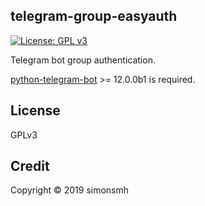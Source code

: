 ## telegram-group-easyauth
[![License: GPL v3](https://img.shields.io/badge/License-GPL%20v3-blue.svg)](https://www.gnu.org/licenses/gpl-3.0)

Telegram bot group authentication.

[python-telegram-bot](https://github.com/python-telegram-bot/python-telegram-bot) >= 12.0.0b1 is required.

## License
GPLv3

## Credit
Copyright © 2019 simonsmh
